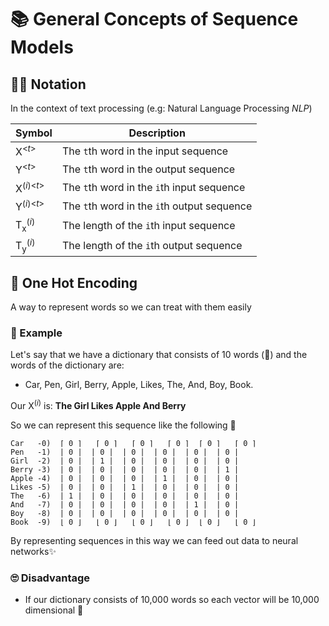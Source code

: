 # 📚 General Concepts of Sequence Models

## 👩‍🏫 Notation

In the context of text processing (e.g: Natural Language Processing _NLP_)

| Symbol                             | Description                                 |
| ---------------------------------- |---------------------------------------------|
| X<sup><<i>t</i>></sup>             | The `t`th word in the input sequence        |
| Y<sup><<i>t</i>></sup>             | The `t`th word in the output sequence       |
| X<sup>(<i>i</i>)<<i>t</i>></sup>   | The `t`th word in the `i`th input sequence  |
| Y<sup>(<i>i</i>)<<i>t</i>></sup>   | The `t`th word in the `i`th output sequence |
| T<sub>x</sub><sup>(<i>i</i>)</sup> | The length of the `i`th input sequence      |
| T<sub>y</sub><sup>(<i>i</i>)</sup> | The length of the `i`th output sequence     |

## 🚀 One Hot Encoding
A way to represent words so we can treat with them easily 

### 🔎 Example
Let's say that we have a dictionary that consists of 10 words (🤭) and the words of the dictionary are: 
- Car, Pen, Girl, Berry, Apple, Likes, The, And, Boy, Book.

Our X<sup>(<i>i</i>)</sup> is: **The Girl Likes Apple And Berry**

So we can represent this sequence like the following 👀

```
Car   -0)  ⌈ 0 ⌉   ⌈ 0 ⌉   ⌈ 0 ⌉   ⌈ 0 ⌉  ⌈ 0 ⌉   ⌈ 0 ⌉ 
Pen   -1)  | 0 |  | 0 |  | 0 |  | 0 |  | 0 |  | 0 |
Girl  -2)  | 0 |  | 1 |  | 0 |  | 0 |  | 0 |  | 0 |
Berry -3)  | 0 |  | 0 |  | 0 |  | 0 |  | 0 |  | 1 |
Apple -4)  | 0 |  | 0 |  | 0 |  | 1 |  | 0 |  | 0 |
Likes -5)  | 0 |  | 0 |  | 1 |  | 0 |  | 0 |  | 0 |
The   -6)  | 1 |  | 0 |  | 0 |  | 0 |  | 0 |  | 0 |
And   -7)  | 0 |  | 0 |  | 0 |  | 0 |  | 1 |  | 0 |
Boy   -8)  | 0 |  | 0 |  | 0 |  | 0 |  | 0 |  | 0 |
Book  -9)  ⌊ 0 ⌋   ⌊ 0 ⌋   ⌊ 0 ⌋   ⌊ 0 ⌋  ⌊ 0 ⌋   ⌊ 0 ⌋
```

By representing sequences in this way we can feed out data to neural networks✨

### 🙄 Disadvantage
- If our dictionary consists of 10,000 words so each vector will be 10,000 dimensional 🤕 

